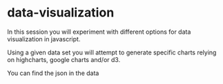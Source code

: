# data-visualization

In this session you will experiment with different options for data visualization in javascript. 

Using a given data set you will attempt to generate specific charts relying on highcharts, google charts and/or d3.

You can find the json in the data